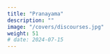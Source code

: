 ```yaml
---
title: "Pranayama"
description: ""
image: "/covers/discourses.jpg"
weight: 51
# date: 2024-07-15
---
```



